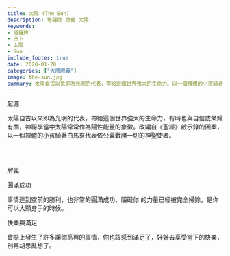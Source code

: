 ```yaml
---
title: 太陽 (The Sun)
description: 塔羅牌 牌義 太陽
keywords:
- 塔羅牌
- 占卜
- 太陽
- Sun
include_footer: true
date: 2020-01-20
categories: ["大牌牌義"]
image: the-sun.jpg
summary: 太陽自古以來即為光明的代表，帶給這個世界強大的生命力。以一個裸體的小孩騎著白馬來代表依公義戰勝一切的神聖使者。
---
```


<p class="title is-3">起源</p>
<p class="subtitle is-6">
太陽自古以來即為光明的代表，帶給這個世界強大的生命力，有時也與自信或榮耀有關，神祕學當中太陽常常作為陽性能量的象徵。改編自《聖經》啟示錄的圖案，以一個裸體的小孩騎著白馬來代表依公義戰勝一切的神聖使者。
</p>

<br/><br/>
<p class="title is-3">牌義</p>
<p class="subtitle is-4">圓滿成功</p>
<p class="subtitle is-6">事情達到空前的勝利，也非常的圓滿成功，阻礙你 的力量已經被完全掃除，是你可以大顯身手的時候。 </p>
<p class="subtitle is-4">快樂與滿足</p>
<p class="subtitle is-6">實際上發生了許多讓你高興的事情，你也該感到滿足了，好好去享受當下的快樂，別再胡思亂想了。</p>
